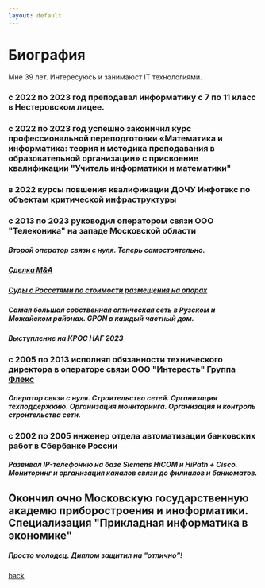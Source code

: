 ```yaml
---
layout: default
---
```


# Биография

Мне 39 лет. Интересуюсь и занимаюст IT технологиями.

### c 2022 по 2023 год преподавал информатику с 7 по 11 класс в Нестеровском лицее.

### с 2022 по 2023 год успешно законичил курс профессиональной переподготовки «Математика и информатика: теория и методика преподавания в образовательной организации» с присвоение квалификации "Учитель информатики и математики"

### в 2022 курсы повшения квалификации ДОЧУ Инфотекс по объектам критической инфраструктуры

### с 2013 по 2023 руководил оператором связи ООО "Телеконика" на западе Московской области
##### Второй оператор связи с нуля. Теперь самостоятельно. 
##### [Сделка M&A](https://www.cableman.ru/content/alma-tv-priobrel-neskolko-provaiderov-v-moskve-i-podmoskove)
##### [Суды с Россетями по стоимости размещения на опорах](https://www.rbc.ru/technology_and_media/16/01/2024/65a68b109a794742c9c8fef5?utm_source=application&utm_source=application)
##### Самая большая собственная оптическая сеть в Рузском и Можайском районах. GPON в каждый частный дом. 
##### Выступление на КРОС НАГ 2023 

### с 2005 по 2013 исполнял обязанности технического директора в операторе связи ООО "Интересть" [Группа Флекс](flex.ru)
##### Оператор связи с нуля. Строительство сетей. Организация техподдержкию. Организация мониторинга. Организация и контроль строительства сети.

### с 2002 по 2005 инженер отдела автоматизации банковских работ в Сбербанке России
##### Развивал IP-телефонию на базе Siemens HiCOM и HiPath + Cisco. Мониторинг и организация каналов связи до филиалов и банкоматов.

## Окончил очно Московскую государственную академю приборостроения и иноформатики. Специализация "Прикладная информатика в экономике"
##### Просто молодец. Диплом защитил на "отлично"!


[back](./)